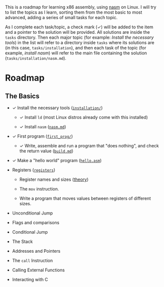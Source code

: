 This is a roadmap for learning x86 assembly, using
[nasm](https://www.nasm.us/) on Linux. I will try to list the topics as I
learn, sorting them from the most basic to most advanced, adding a series of
small tasks for each topic.

As I complete each task/topic, a check mark (✓) will be added to the item
and a pointer to the solution will be provided. All solutions are inside
the `tasks` directory. Then each major topic (for example: *Install the
necessary tools*) in the list will refer to a directory inside `tasks` 
where its solutions are (in this case, `tasks/installation`), and then each 
task of the topic (for example, *install nasm*) will refer to the main file 
containing the solution (`tasks/installation/nasm.md`).

# Roadmap

## The Basics

* ✓ Install the necessary tools ([`installation/`](tasks/installation))

  * ✓ Install `ld` (most Linux distros already come with this installed)

  * ✓ Install `nasm` ([`nasm.md`](tasks/installation/nasm.md))

* ✓ First program ([`first_prog/`](tasks/first_prog))

  * ✓ Write, assemble and run a program that "does nothing", and check 
  the return value ([`build.md`](tasks/first_prog/build.md))

* ✓ Make a "hello world" program ([`hello.asm`](tasks/helloworld/hello.asm))

* Registers ([`registers`](tasks/registers))

  * Register names and sizes ([theory](tasks/registers/theory.md))

  * The `mov` instruction.

  * Write a program that moves values between registers of different sizes.

* Unconditional Jump

* Flags and comparisons

* Conditional Jump

* The Stack

* Addresses and Pointers

* The `call` Instruction 

* Calling External Functions

* Interacting with C
